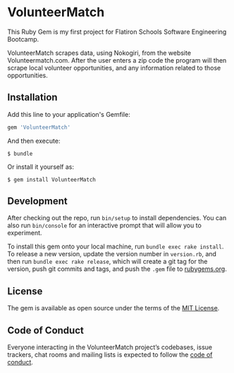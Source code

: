 # VolunteerMatch

This Ruby Gem is my first project for Flatiron Schools Software Engineering Bootcamp.

VolunteerMatch scrapes data, using Nokogiri, from the website Volunteermatch.com. After the user enters a zip code the program will then scrape local volunteer opportunities, and any information related to those opportunities.

## Installation

Add this line to your application's Gemfile:

```ruby
gem 'VolunteerMatch'
```

And then execute:

    $ bundle

Or install it yourself as:

    $ gem install VolunteerMatch



## Development

After checking out the repo, run `bin/setup` to install dependencies. You can also run `bin/console` for an interactive prompt that will allow you to experiment.

To install this gem onto your local machine, run `bundle exec rake install`. To release a new version, update the version number in `version.rb`, and then run `bundle exec rake release`, which will create a git tag for the version, push git commits and tags, and push the `.gem` file to [rubygems.org](https://rubygems.org).


## License

The gem is available as open source under the terms of the [MIT License](https://opensource.org/licenses/MIT).

## Code of Conduct

Everyone interacting in the VolunteerMatch project’s codebases, issue trackers, chat rooms and mailing lists is expected to follow the [code of conduct](https://github.com/[USERNAME]/VolunteerMatch/blob/master/CODE_OF_CONDUCT.md).
